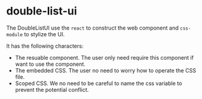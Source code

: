 # double-list-ui

The DoubleListUI use the `react` to construct the web component and `css-module` to stylize the UI.

It has the following characters:

- The resuable component. The user only need require this component if want to use the component.
- The embedded CSS. The user no need to worry how to operate the CSS file.
- Scoped CSS. We no need to be careful to name the css variable to prevent the potential conflict.

